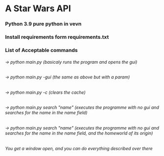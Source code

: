 # A Star Wars API 
### Python 3.9 pure python in vevn 
### Install requirements form requirements.txt
### List of Acceptable commands 
###### -> python main.py (basicaly runs the program and opens the gui) 
###### -> python main.py -gui (the same as above but with a param)
###### -> python main.py -c (clears the cache)
###### -> python main.py search "name" (executes the programme with no gui and searches for the name in the name field)
###### -> python main.py search "name" (executes the programme with no gui and searches for the name in the name field, and the homeworld of its origin)
###### You get a window open, and you can do everything described over there 